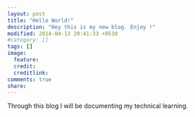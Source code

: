 ```yaml
---
layout: post
title: "Hello World!"
description: "Hey this is my new blog. Enjoy !"
modified: 2014-04-13 20:41:33 +0530
#category: []
tags: []
image:
  feature: 
  credit: 
  creditlink: 
comments: true
share: 
---
```


Through this blog I will be documenting my technical learning.

<br/>




